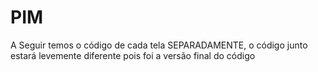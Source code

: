 # PIM

A Seguir temos o código de cada tela SEPARADAMENTE, o código junto estará levemente diferente pois foi a versão final do código
